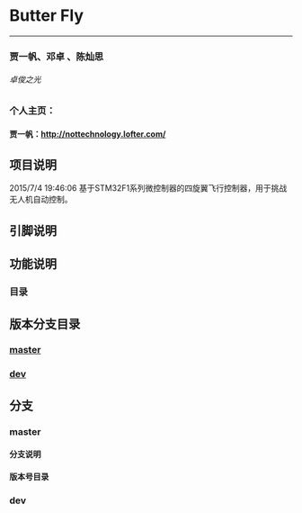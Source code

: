 # Butter Fly
****

### 贾一帆、邓卓 、陈灿思 
###### 卓俊之光

### 个人主页：
#### 贾一帆：http://nottechnology.lofter.com/


## 项目说明
2015/7/4 19:46:06 
    基于STM32F1系列微控制器的四旋翼飞行控制器，用于挑战无人机自动控制。

## 引脚说明



## 功能说明
### 目录




## 版本分支目录
### [master](#master) 
### [dev](#dev)

## 分支
### <a name = "master" />master
#### 分支说明 
#### 版本号目录

##### 

### <a name = "dev"/>dev


